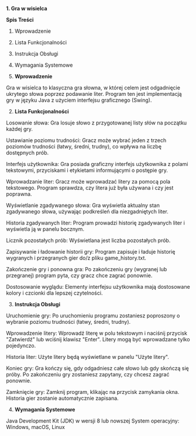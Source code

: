 **1. Gra w wisielca**

**Spis Treści**
1. Wprowadzenie
2. Lista Funkcjonalności
3. Instrukcja Obsługi
4. Wymagania Systemowe

 

1. **Wprowadzenie**
   
Gra w wisielca to klasyczna gra słowna, w której celem jest odgadnięcie ukrytego słowa poprzez podawanie liter. Program ten jest implementacją gry w języku Java z użyciem interfejsu graficznego (Swing).


2. **Lista Funkcjonalności**
   
Losowanie słowa:
Gra losuje słowo z przygotowanej listy słów na początku każdej gry.

Ustawianie poziomu trudności:
Gracz może wybrać jeden z trzech poziomów trudności (łatwy, średni, trudny), co wpływa na liczbę dostępnych prób.

Interfejs użytkownika:
Gra posiada graficzny interfejs użytkownika z polami tekstowymi, przyciskami i etykietami informującymi o postępie gry.

Wprowadzanie liter:
Gracz może wprowadzać litery za pomocą pola tekstowego. Program sprawdza, czy litera już była używana i czy jest poprawna.

Wyświetlanie zgadywanego słowa:
Gra wyświetla aktualny stan zgadywanego słowa, używając podkreśleń dla niezgadniętych liter.

Historia zgadywanych liter:
Program prowadzi historię zgadywanych liter i wyświetla ją w panelu bocznym.

Licznik pozostałych prób:
Wyświetlana jest liczba pozostałych prób.

Zapisywanie i ładowanie historii gry:
Program zapisuje i ładuje historię wygranych i przegranych gier do/z pliku game_history.txt.

Zakończenie gry i ponowna gra:
Po zakończeniu gry (wygranej lub przegranej) program pyta, czy gracz chce zagrać ponownie.

Dostosowanie wyglądu:
Elementy interfejsu użytkownika mają dostosowane kolory i czcionki dla lepszej czytelności.

3. **Instrukcja Obsługi**

Uruchomienie gry:
Po uruchomieniu programu zostaniesz poproszony o wybranie poziomu trudności (łatwy, średni, trudny).

Wprowadzenie litery:
Wprowadź literę w polu tekstowym i naciśnij przycisk "Zatwierdź" lub wciśnij klawisz "Enter". Litery mogą być wprowadzane tylko pojedynczo.

Historia liter:
Użyte litery będą wyświetlane w panelu "Użyte litery".

Koniec gry:
Gra kończy się, gdy odgadniesz całe słowo lub gdy skończą się próby. Po zakończeniu gry zostaniesz zapytany, czy chcesz zagrać ponownie.

Zamknięcie gry:
Zamknij program, klikając na przycisk zamykania okna. Historia gier zostanie automatycznie zapisana.

4. **Wymagania Systemowe**

   
Java Development Kit (JDK) w wersji 8 lub nowszej
System operacyjny: Windows, macOS, Linux
